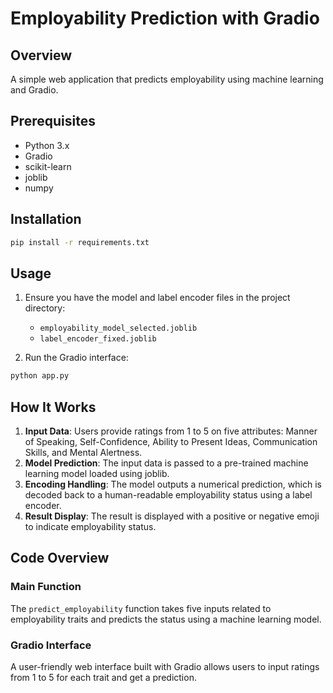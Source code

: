 # Employability Prediction with Gradio

## Overview
A simple web application that predicts employability using machine learning and Gradio.

## Prerequisites
- Python 3.x
- Gradio
- scikit-learn
- joblib
- numpy

## Installation
```bash
pip install -r requirements.txt
```

## Usage
1. Ensure you have the model and label encoder files in the project directory:
   - `employability_model_selected.joblib`
   - `label_encoder_fixed.joblib`

2. Run the Gradio interface:
```bash
python app.py
```

## How It Works
1. **Input Data**: Users provide ratings from 1 to 5 on five attributes: Manner of Speaking, Self-Confidence, Ability to Present Ideas, Communication Skills, and Mental Alertness.
2. **Model Prediction**: The input data is passed to a pre-trained machine learning model loaded using joblib.
3. **Encoding Handling**: The model outputs a numerical prediction, which is decoded back to a human-readable employability status using a label encoder.
4. **Result Display**: The result is displayed with a positive or negative emoji to indicate employability status.

## Code Overview

### Main Function
The `predict_employability` function takes five inputs related to employability traits and predicts the status using a machine learning model.

### Gradio Interface
A user-friendly web interface built with Gradio allows users to input ratings from 1 to 5 for each trait and get a prediction.

